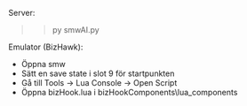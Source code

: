 Server:
>> py smwAI.py

Emulator (BizHawk):
- Öppna smw
- Sätt en save state i slot 9 för startpunkten
- Gå till Tools -> Lua Console -> Open Script
- Öppna bizHook.lua i bizHookComponents\lua_components
